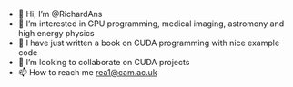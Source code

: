 - 👋 Hi, I’m @RichardAns
- 👀 I’m interested in GPU programming, medical imaging, astromony and high energy physics
- 🌱 I have just written a book on CUDA programming with nice example code
- 💞️ I’m looking to collaborate on CUDA projects
- 📫 How to reach me rea1@cam.ac.uk

<!---
RichardAns/RichardAns is a ✨ special ✨ repository because its `README.md` (this file) appears on your GitHub profile.
You can click the Preview link to take a look at your changes.
--->
